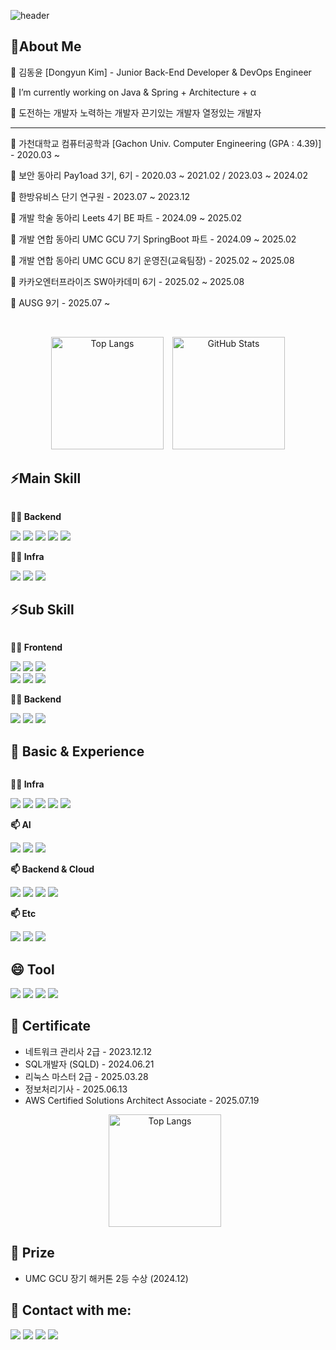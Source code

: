 ![header](https://capsule-render.vercel.app/api?type=slice&color=gradient&height=300&text=Welcome%20To%20Dyk's%20GitHub&fontSize=60&customColorList=0,2,3&animation=scaleIn)

## 🌱About Me

  <p>🔭 김동윤 [Dongyun Kim] - Junior Back-End Developer & DevOps Engineer</p>
  <p>🔭 I’m currently working on Java & Spring + Architecture + α </p>
  <p>🔭 도전하는 개발자 노력하는 개발자 끈기있는 개발자 열정있는 개발자</p>
  
  <hr>
  <p>🔭 가천대학교 컴퓨터공학과 [Gachon Univ. Computer Engineering (GPA : 4.39)] - 2020.03 ~ </p>
  <p>🔭 보안 동아리 Pay1oad 3기, 6기 - 2020.03 ~ 2021.02 / 2023.03 ~ 2024.02</p>
  <p>🔭 한방유비스 단기 연구원 - 2023.07 ~ 2023.12</p>
  <p>🔭 개발 학술 동아리 Leets 4기 BE 파트 - 2024.09 ~ 2025.02</p>
  <p>🔭 개발 연합 동아리 UMC GCU 7기 SpringBoot 파트 - 2024.09 ~ 2025.02 </p>
  <p>🔭 개발 연합 동아리 UMC GCU 8기 운영진(교육팀장) - 2025.02 ~ 2025.08</p>
  <p>🔭 카카오엔터프라이즈 SW아카데미 6기 - 2025.02 ~ 2025.08</p> 
  <p>🔭 AUSG 9기 - 2025.07 ~ </p> <br/>


  <p align="center">
      <img src="https://github-readme-stats.vercel.app/api/top-langs/?username=dyk-im&layout=compact&theme=nord&hide_border=true" height="180" alt="Top Langs" style="margin-right: 10px;"/>
      <img src="https://github-readme-stats.vercel.app/api?username=dyk-im&show_icons=true&include_all_commits=true&theme=nord&hide_border=true" height="180" alt="GitHub Stats"/>
  </p>


## ⚡Main Skill
<div style="display:flex; flex-direction:column; align-items:flex-start;">
  <p><strong>🧑‍💻 Backend </strong></p>
     <div>
       <img src="https://img.shields.io/badge/java-F98012?style=for-the-badge&logo=openjdk&logoColor=white">
       <img src="https://img.shields.io/badge/spring-6DB33F?style=for-the-badge&logo=spring&logoColor=black">
       <img src="https://img.shields.io/badge/springboot-6DB33F?style=for-the-badge&logo=springboot&logoColor=black">
       <img src="https://img.shields.io/badge/MySQL-4479A1?style=for-the-badge&logo=mysql&logoColor=white">
       <img src="https://img.shields.io/badge/JPA-59666C?style=for-the-badge&logoColor=white">
     </div>
  <p><strong>🧑‍💻 Infra</strong></p>
       <div>
         <img src="https://img.shields.io/badge/AWS-232F3E?style=for-the-badge&logo=amazon-aws&logoColor=white">
         <img src="https://img.shields.io/badge/Docker-2496ED?style=for-the-badge&logo=docker&logoColor=white">
         <img src="https://img.shields.io/badge/githubactions-2088FF?style=for-the-badge&logo=githubactions&logoColor=black">
     </div>
</div>

## ⚡Sub Skill
<div style="display:flex; flex-direction:column; align-items:flex-start;">
  <p><strong>🧑‍💻 Frontend</strong></p>
     <div>
        <!-- <img src="https://img.shields.io/badge/Html5-E34F26?style=for-the-badge&logo=html5&logoColor=white"> -->
        <!-- <img src="https://img.shields.io/badge/css-1572B6?style=for-the-badge&logo=css3&logoColor=white"> -->
        <img src="https://img.shields.io/badge/JS-F7DF1E?style=for-the-badge&logo=javascript&logoColor=black">
        <img src="https://img.shields.io/badge/react-61DAFB?style=for-the-badge&logo=react&logoColor=white"> 
        <!-- <img src="https://img.shields.io/badge/React Hook Form-EC5990?style=for-the-badge&logo=react-hook-form&logoColor=white"> -->
        <!-- <img src="https://img.shields.io/badge/Zod-3E67B1?style=for-the-badge&logoColor=white"> -->
        <img src="https://img.shields.io/badge/Vite-646CFF?style=for-the-badge&logo=vite&logoColor=white"><br/>
        <img src="https://img.shields.io/badge/Zustand-000000?style=for-the-badge&logo=zustand&logoColor=white">
        <img src="https://img.shields.io/badge/React Query-FF4154?style=for-the-badge&logo=react-query&logoColor=white">
        <img src="https://img.shields.io/badge/styled--components-DB7093?style=for-the-badge&logo=styled-components&logoColor=white">
        <!-- <img src="https://img.shields.io/badge/Amplify-DC382D?style=for-the-badge&logo=awsamplify&logoColor=white"> -->
     </div>
  <p><strong>🧑‍💻 Backend</strong></p>
  <div>
    <img src="https://img.shields.io/badge/Kotlin-7F52FF?style=for-the-badge&logo=kotlin&logoColor=white">
    <img src="https://img.shields.io/badge/WebFlux-6DB33F?style=for-the-badge&logo=spring&logoColor=white">
    <img src="https://img.shields.io/badge/Linux-FCC624?style=for-the-badge&logo=linux&logoColor=black">
  </div>
</div>

##  🤔 Basic & Experience
<div style="display:flex; flex-direction:column; align-items:flex-start;">
    <p><strong>🧑‍💻 Infra</strong></p>
       <div>
         <img src="https://img.shields.io/badge/K8S-326CE5?style=for-the-badge&logo=kubernetes&logoColor=white">
         <img src="https://img.shields.io/badge/terraform-844FBA?style=for-the-badge&logo=terraform&logoColor=white">
         <img src="https://img.shields.io/badge/Redis-DC382D?style=for-the-badge&logo=redis&logoColor=white">
         <img src="https://img.shields.io/badge/Nginx-009639?style=for-the-badge&logo=nginx&logoColor=white">
         <img src="https://img.shields.io/badge/RabbitMQ-FF6600?style=for-the-badge&logo=rabbitmq&logoColor=white">
         <!-- <img src="https://img.shields.io/badge/Jenkins-D24939?style=for-the-badge&logo=jenkins&logoColor=white"> -->
     </div>
    <p><strong>📫 AI</strong></p>
    <div>
      <img src="https://img.shields.io/badge/Python-3776AB?style=for-the-badge&logo=python&logoColor=white">
      <img src="https://img.shields.io/badge/FastAPI-009688?style=for-the-badge&logo=fastapi&logoColor=white">
      <img src="https://img.shields.io/badge/LangChain-3B3B98?style=for-the-badge&logoColor=white">
      <!-- <img src="https://img.shields.io/badge/Gunicorn-499848?style=for-the-badge&logoColor=white"> -->
    </div>
    <!-- <p><strong>📫 Frontend</strong></p> -->
    <div>
        <!-- <img src="https://img.shields.io/badge/vue-4FC08D?style=for-the-badge&logo=vue.js&logoColor=white"> -->
        <!-- <img src="https://img.shields.io/badge/jsp-FF6600?style=for-the-badge&logo=ejs&logoColor=white"> -->
    </div>
    <p><strong>📫 Backend & Cloud</strong></p>
    <div>
      <!-- <img src="https://img.shields.io/badge/Spring Cloud-6DB33F?style=for-the-badge&logo=spring&logoColor=white"> -->
      <img src="https://img.shields.io/badge/GCP-4285F4?style=for-the-badge&logo=google-cloud&logoColor=white">
      <img src="https://img.shields.io/badge/KC-FFCD00?style=for-the-badge&logo=kakao&logoColor=black">
      <img src="https://img.shields.io/badge/OCI-F80000?style=for-the-badge&logo=oracle&logoColor=white">
      <!-- <img src="https://img.shields.io/badge/Azure-0078D4?style=for-the-badge&logo=microsoft-azure&logoColor=white"> -->
      <img src="https://img.shields.io/badge/QueryDSL-4479A1?style=for-the-badge&logoColor=white">
      <!-- <img src="https://img.shields.io/badge/Node.js-5FA04E?style=for-the-badge&logo=node.js&logoColor=black"> -->
      <!-- <img src="https://img.shields.io/badge/express-000000?style=for-the-badge&logo=express&logoColor=white"> -->
      <!-- <img src="https://img.shields.io/badge/Oracle-F80000?style=for-the-badge&logo=oracle&logoColor=white"> -->
    </div>
    <p><strong>📫 Etc</strong></p>
    <div>
      <img src="https://img.shields.io/badge/C-00599C?style=for-the-badge&logo=C&logoColor=white"/>
      <img src="https://img.shields.io/badge/C++-00599C?style=for-the-badge&logo=cplusplus&logoColor=white">
      <!-- <img src="https://img.shields.io/badge/TS-3178C6?style=for-the-badge&logo=typescript&logoColor=white"> -->
      <img src="https://img.shields.io/badge/Security-1A1A1A?style=for-the-badge&logo=hackaday&logoColor=white">
      <!-- <img src="https://img.shields.io/badge/raspberry pi-A22846?style=for-the-badge&logo=raspberry pi&logoColor=white"> -->
    </div>
</div>

## 😄 Tool
  <div>
    <img src="https://img.shields.io/badge/Slack-4A154B?style=for-the-badge&logo=slack&logoColor=white">
    <img src="https://img.shields.io/badge/figma-F24E1E?style=for-the-badge&logo=figma&logoColor=white">
    <img src="https://img.shields.io/badge/Jira-0052CC?style=for-the-badge&logo=jira&logoColor=white">
    <img src="https://img.shields.io/badge/Notion-000000?style=for-the-badge&logo=notion&logoColor=white">
  </div>

## 📝 Certificate
* 네트워크 관리사 2급 - 2023.12.12
* SQL개발자 (SQLD) - 2024.06.21
* 리눅스 마스터 2급 - 2025.03.28
* 정보처리기사 - 2025.06.13
* AWS Certified Solutions Architect Associate - 2025.07.19
<!-- * Topsit 수준 (613) - 2025.06.23 -->
<!-- * OPIc -->

<p align="center">
      <img src="http://mazassumnida.wtf/api/v2/generate_badge?boj=" height="180" alt="Top Langs" style="margin-right: 10px;"/>
</p>

<!-- [![Solved.ac Profile](http://mazassumnida.wtf/api/v2/generate_badge?boj=)](https://solved.ac/dyk-im/) -->

## 📝 Prize
* UMC GCU 장기 해커톤 2등 수상 (2024.12)

## 💬 Contact with me:
<div style="display:flex; flex-direction:column; align-items:flex-start;">
  <div>
    <img src="https://img.shields.io/badge/LinkedIn-0A66C2?style=for-the-badge&logo=linkedin&logoColor=white" />
    <img src="https://img.shields.io/badge/gmail-EA4335?style=for-the-badge&logo=gmail&logoColor=white">
    <img src="https://img.shields.io/badge/discord-5865F2?style=for-the-badge&logo=discord&logoColor=white">
    <img src="https://img.shields.io/badge/Tistory-FF5A00?style=for-the-badge&logo=tistory&logoColor=white">
  </div>
  <br>
</div>

